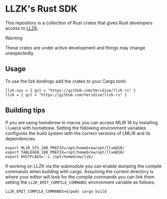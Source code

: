 # LLZK's Rust SDK

This repository is a collection of Rust crates that gives Rust developers access to [LLZK](https://veridise.github.io/llzk-lib/). 

> [!warning]
> These crates are under active development and things may change unexpectedly.

## Usage 

To use the llzk bindings add the crates to your Cargo.toml:

```
llzk-sys = { git = "https://github.com/Veridise/llzk-rs" }
llzk = { git = "https://github.com/Veridise/llzk-rs" }
```

## Building tips

If you are using homebrew in macos you can access MLIR 18 by installing `llvm@18` with homebrew.
Setting the following environment variables configures the build system with the correct versions of LMLIR and its dependencies.

```
export MLIR_SYS_180_PREFIX=/opt/homebrew/opt/llvm@18/
export TABLEGEN_180_PREFIX=/opt/homebrew/opt/llvm@18/
export RUSTFLAGS='-L /opt/homebrew/lib/'
```

If working on LLZK via the submodule you can enable dumping the compile commands when building with cargo. Assuming the current directory is where your editor will look for the compile commands you can link them setting the `LLZK_EMIT_COMPILE_COMMANDS` environment variable as follows.

```
LLZK_EMIT_COMPILE_COMMANDS=$(pwd) cargo build
```
